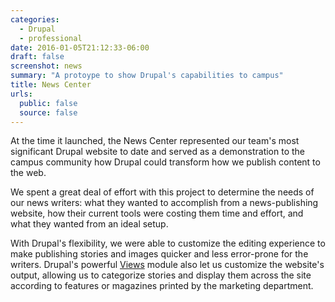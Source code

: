 ```yaml
---
categories:
  - Drupal
  - professional
date: 2016-01-05T21:12:33-06:00
draft: false
screenshot: news
summary: "A protoype to show Drupal's capabilities to campus"
title: News Center
urls:
  public: false
  source: false
---
```


At the time it launched, the News Center represented our team's most significant Drupal website to date and served as a demonstration to the campus community how Drupal could transform how we publish content to the web.

We spent a great deal of effort with this project to determine the needs of our news writers: what they wanted to accomplish from a news-publishing website, how their current tools were costing them time and effort, and what they wanted from an ideal setup.

With Drupal's flexibility, we were able to customize the editing experience to make publishing stories and images quicker and less error-prone for the writers. Drupal's powerful [Views](https://www.drupal.org/project/views) module also let us customize the website's output, allowing us to categorize stories and display them across the site according to features or magazines printed by the marketing department.
